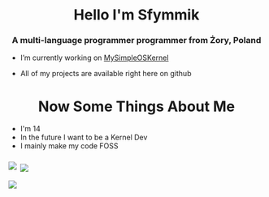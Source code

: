 <h1 align="center">Hello I'm Sfymmik</h1>
<h3 align="center">A multi-language programmer programmer from Żory, Poland</h3>

- I’m currently working on [MySimpleOSKernel](https://github.com/SFYMMIK/MySimpleOSKernel)

- All of my projects are available right here on github

<h1 align="center">Now Some Things About Me</h1>

- I'm 14
- In the future I want to be a Kernel Dev
- I mainly make my code FOSS

<h3 align="left">
<p><img align="left" src="https://github-readme-stats.vercel.app/api/top-langs?username=SFYMMIK&show_icons=true&locale=en&layout=compact"/></p>

<p>&nbsp;<img align="center" src="https://github-readme-stats.vercel.app/api?username=SFYMMIK&show_icons=true&locale=en"/></p>

<p><img align="center" src="https://github-readme-streak-stats.herokuapp.com/?user=SFYMMIK&"/></p>
<h3 align="left">
